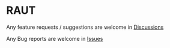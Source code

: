 # RAUT

Any feature requests / suggestions are welcome in [Discussions](https://github.com/MrEizy/Random-Utilities/discussions)

Any Bug reports are welcome in [Issues](https://github.com/MrEizy/Random-Utilities/issues)


